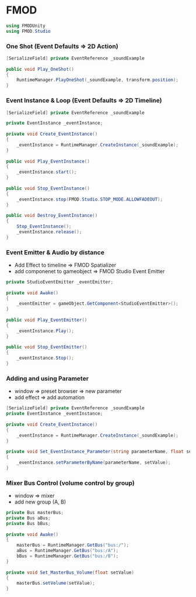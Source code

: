 # FMOD
```C#
using FMODUnity
using FMOD.Studio
```

### One Shot (Event Defaults ⇒ 2D Action)
```C#
[SerializeField] private EventReference _soundExample
    
public void Play_OneShot()
{
    RuntimeManager.PlayOneShot(_soundExample, transform.position);
}
```

### Event Instance & Loop (Event Defaults ⇒ 2D Timeline)
```C#
[SerializeField] private EventReference _soundExample

private EventInstance _eventInstance;
		
private void Create_EventInstance()
{
	_eventInstance = RuntimeManager.CreateInstance(_soundExample);
}
		
public void Play_EventInstance()
{
	_eventInstance.start();
}
		
public void Stop_EventInstance()
{
	_eventInstance.stop(FMOD.Studio.STOP_MODE.ALLOWFADEOUT);
}
		
public void Destroy_EventInstance()
{
	Stop_EventInstance();
	_eventInstance.release();
}
```

### Event Emitter & Audio by distance
- Add Effect to timeline ⇒ FMOD Spatializer
- add componenet to gameobject ⇒ FMOD Studio Event Emitter
```C#
private StudioEventEmitter _eventEmitter;
		
private void Awake()
{
	_eventEmitter = gameObject.GetComponent<StudioEventEmitter>();
}
		
public void Play_EventEmitter()
{
	_eventInstance.Play();
}
		
public void Stop_EventEmitter()
{
	_eventInstance.Stop();
}
```

### Adding and using Parameter
- window ⇒ preset browser ⇒ new parameter
- add effect ⇒ add automation
```C#
[SerializeField] private EventReference _soundExample
private EventInstance _eventInstance;
		
private void Create_EventInstance()
{
	_eventInstance = RuntimeManager.CreateInstance(_soundExample);
}
		
private void Set_EventInstance_Parameter(string parameterName, float setValue)
{
	_eventInstance.setParameterByName(parameterName, setValue);
}
```

### Mixer Bus Control (volume control by group)
- window ⇒ mixer
- add new group (A, B)
```C#
private Bus masterBus;
private Bus aBus;
private Bus bBus;
		
private void Awake()
{
	masterBus = RuntimeManager.GetBus("bus:/");
	aBus = RuntimeManager.GetBus("bus:/A");
	bBus = RuntimeManager.GetBus("bus:/B");
}
		
private void Set_MasterBus_Volume(float setValue)
{
	masterBus.setVolume(setValue);
}
```